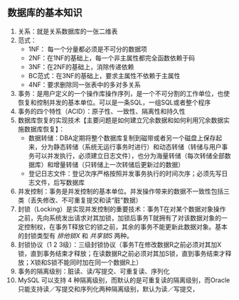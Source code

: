 ## 数据库的基本知识

1. 关系：就是关系数据库的一张二维表
2. 范式：
	- 1NF： 每一个分量都必须是不可分的数据项
	- 2NF：在1NF的基础上，每一个非主属性都完全函数依赖于码
	- 3NF：在2NF的基础上，消除传递依赖
	- BC范式：在3NF的基础上，要求主属性不依赖于主属性
	- 4NF：要求删除同一张表中的多对多关系
3. 事务：是用户定义的一个操作库操作序列，是一个不可分割的工作单位，也使恢复和控制并发的基本单位。可以是一条SQL，一组SQL或者整个程序
4. 事务的四个特性（ACID）：原子性、一致性、隔离性和持久性
5. 数据库恢复的实现技术【主要问题是如何建立冗余数据和如何利用冗余数据实施数据库恢复】：
	- 数据转储：DBA定期将整个数据库复制到磁带或者另一个磁盘上保存起来，分为静态转储（系统无运行事务时进行）和动态转储（转储与用户事务可以并发执行，必须建立日志文件），也分为海量转储（每次转储全部数据库）和增量转储（只转储上一次转储后更新过的数据）
	- 登记日志文件：登记次序严格按照并发事务执行的时间次序；必须先写日志文件，后写数据库
6. 并发控制：事务是并发控制的基本单位。并发操作带来的数据不一致性包括三类（丢失修改、不可重复提交和读“脏”数据）
7. 封锁（Locking）是实现并发控制的重要技术：事务T在对某个数据对象操作之前，先向系统发出请求对其加锁，加锁后事务T就拥有了对该数据对象的一定控制权，在事务T释放它的锁之前，其余的事务不能更新此数据对象。基本的封锁类型有 *排他锁X* 和 *共享锁S* 两种。
8. 封锁协议（1 2 3级）：三级封锁协议（事务T在修改数据R之前必须对其加X锁，直到事务结束才释放；在读数据R之前必须对其加S锁，直到事务结束才释放；X锁和S锁不能同时加在同一个数据R上）
9. 事务的隔离级别：脏读、读/写提交、可重复读、序列化
10. MySQL 可以支持 4 种隔离级别，而默认的是可重复读的隔离级别，而Oracle 只能支持读／写提交和序列化两种隔离级别，默认为读／写提交， 
<!--stackedit_data:
eyJoaXN0b3J5IjpbLTEyNzAwMTUxNzQsMzg3MTgzNzE0LC0xNj
cwNzA0NzUyLC0xMzgwMTczNTgyLDEwOTQ2OTM1MDQsLTI3OTc0
NzQ1MSwxMTU2NTA5MDIyXX0=
-->